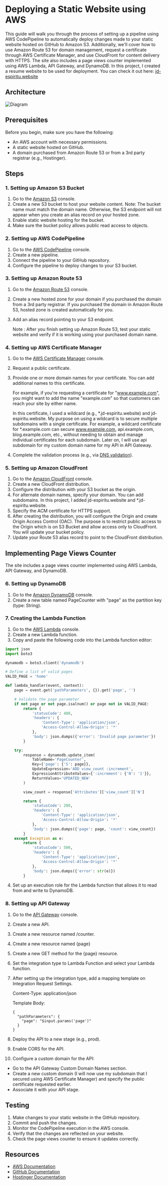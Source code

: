 # Deploying a Static Website using AWS

This guide will walk you through the process of setting up a pipeline using AWS CodePipeline to automatically deploy changes made to your static website hosted on GitHub to Amazon S3. Additionally, we'll cover how to use Amazon Route 53 for domain management, request a certificate through AWS Certificate Manager, and use CloudFront for content delivery with HTTPS. The site also includes a page views counter implemented using AWS Lambda, API Gateway, and DynamoDB.
In this project, I created a resume website to be used for deployment.
You can check it out here: [jd-espiritu.website](https://jd-espiritu.website)

## Architecture

![Diagram](https://i.imgur.com/8ytQX6j.png)

## Prerequisites

Before you begin, make sure you have the following:

- An AWS account with necessary permissions.
- A static website hosted on GitHub.
- A domain purchased from Amazon Route 53 or from a 3rd party registrar (e.g., Hostinger).

## Steps

### 1. Setting up Amazon S3 Bucket

1. Go to the [Amazon S3](https://console.aws.amazon.com/s3/) console.
2. Create a new S3 bucket to host your website content.
   Note: The bucket name must match the domain name. Otherwise, the S3 endpoint will not appear when you create an alias record on your hosted zone.
3. Enable static website hosting for the bucket.
4. Make sure the bucket policy allows public read access to objects.

### 2. Setting up AWS CodePipeline

1. Go to the [AWS CodePipeline](https://console.aws.amazon.com/codesuite/codepipeline/pipelines) console.
2. Create a new pipeline.
3. Connect the pipeline to your GitHub repository.
4. Configure the pipeline to deploy changes to your S3 bucket.

### 3. Setting up Amazon Route 53

1. Go to the [Amazon Route 53](https://console.aws.amazon.com/route53/) console.
2. Create a new hosted zone for your domain if you purchased the domain from a 3rd party registrar. If you purchased the domain in Amazon Route 53, hosted zone is created automatically for you.
3. Add an alias record pointing to your S3 endpoint.
  
   Note : After you finish setting up Amazon Route 53, test your static website and verify if it is working using your purchased domain name.

### 4. Setting up AWS Certificate Manager

1. Go to the [AWS Certificate Manager](https://console.aws.amazon.com/acm/) console.
2. Request a public certificate.
3. Provide one or more domain names for your certificate. You can add additional names to this certificate.

   For example, if you're requesting a certificate for "www.example.com", you might want to add the name "example.com" so that customers can reach your site by either name.

   In this certificate, I used a wildcard (e.g., *.jd-espiritu.website) and jd-espiritu.website. My purpose on using a wildcard is to secure multiple subdomains with a single certificate. For example, a wildcard certificate for *.example.com can secure www.example.com, api.example.com, blog.example.com, etc., without needing to obtain and manage individual certificates for each subdomain. Later on, I will use api subdomain for my custom domain name for my API in API Gateway.
   
4. Complete the validation process (e.g., via [DNS validation](https://docs.aws.amazon.com/acm/latest/userguide/dns-validation.html#setting-up-dns-validation)). 

### 5. Setting up Amazon CloudFront

1. Go to the [Amazon CloudFront](https://console.aws.amazon.com/cloudfront/) console.
2. Create a new CloudFront distribution.
3. Configure the distribution with your S3 bucket as the origin.
4. For alternate domain names, specify your domain. You can add subdomains. In this project, I added jd-espiritu.website and *.jd-espiritu.website.
5. Specify the ACM certificate for HTTPS support.
6. After creating the distribution, you will configure the Origin and create Origin Access Control (OAC). The purpose is to restrict public access to the Origin which is on S3 Bucket and allow access only to CloudFront. You will update your bucket policy.
7. Update your Route 53 alias record to point to the CloudFront distribution.

## Implementing Page Views Counter
The site includes a page views counter implemented using AWS Lambda, API Gateway, and DynamoDB.

### 6. Setting up DynamoDB
1. Go to the [Amazon DynamoDB](https://console.aws.amazon.com/dynamodb/) console.
2. Create a new table named PageCounter with "page" as the partition key (type: String).

### 7. Creating the Lambda Function
1. Go to the [AWS Lambda](https://console.aws.amazon.com/lambda/) console.
2. Create a new Lambda function.
3. Copy and paste the following code into the Lambda function editor:

```py
import json
import boto3

dynamodb = boto3.client('dynamodb')

# Define a list of valid pages
VALID_PAGE = 'home'

def lambda_handler(event, context):
    page = event.get('pathParameters', {}).get('page', '')

    # Validate the page parameter
    if not page or not page.isalnum() or page not in VALID_PAGE:
        return {
            'statusCode': 400,
            'headers': {
                'Content-Type': 'application/json',
                'Access-Control-Allow-Origin': '*'
            },
            'body': json.dumps({'error': 'Invalid page parameter'})
        }

    try:
        response = dynamodb.update_item(
            TableName='PageCounter',
            Key={'page': {'S': page}},
            UpdateExpression='ADD view_count :increment',
            ExpressionAttributeValues={':increment': {'N': '1'}},
            ReturnValues='UPDATED_NEW'
        )

        view_count = response['Attributes']['view_count']['N']

        return {
            'statusCode': 200,
            'headers': {
                'Content-Type': 'application/json',
                'Access-Control-Allow-Origin': '*'
            },
            'body': json.dumps({'page': page, 'count': view_count})
        }
    except Exception as e:
        return {
            'statusCode': 500,
            'headers': {
                'Content-Type': 'application/json',
                'Access-Control-Allow-Origin': '*'
            },
            'body': json.dumps({'error': str(e)})
        }

```
4. Set up an execution role for the Lambda function that allows it to read from and write to DynamoDB.

### 8. Setting up API Gateway
1. Go to the [API Gateway](https://console.aws.amazon.com/apigateway/) console.
2. Create a new API.
3. Create a new resource named /counter.
4. Create a new resource named {page}
5. Create a new GET method for the {page} resource.
6. Set the integration type to Lambda Function and select your Lambda function.
7. After setting up the integration type, add a mapping template on Integration Request Settings.

   Content-Type: application/json

   Template Body:
   ```
   {
     "pathParameters": {
       "page": "$input.params('page')"
     }
   }
   ```
9. Deploy the API to a new stage (e.g., prod).
10. Enable CORS for the API.
11. Configure a custom domain for the API:
- Go to the API Gateway Custom Domain Names section.
- Create a new custom domain (I will now use my subdomain that I secured using AWS Certificate Manager) and specify the public certificate requested earlier.
- Associate it with your API stage.

## Testing

1. Make changes to your static website in the GitHub repository.
2. Commit and push the changes.
3. Monitor the CodePipeline execution in the AWS console.
4. Verify that the changes are reflected on your website.
5. Check the page views counter to ensure it updates correctly.

## Resources

- [AWS Documentation](https://docs.aws.amazon.com/)
- [GitHub Documentation](https://docs.github.com/)
- [Hostinger Documentation](https://www.hostinger.com/tutorials)

